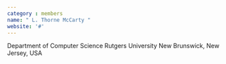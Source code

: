 ```yaml
---
category : members
name: " L. Thorne McCarty " 
website: '#'
---
```

Department of Computer Science
Rutgers University
New Brunswick, New Jersey, USA

